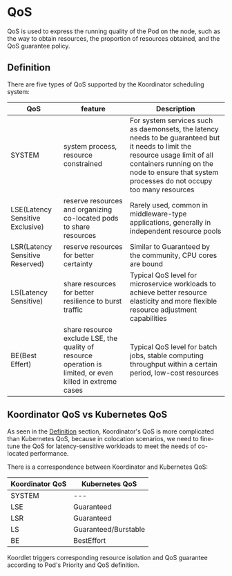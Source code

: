 # QoS

QoS is used to express the running quality of the Pod on the node, such as the way to obtain resources, the proportion of resources obtained, and the QoS guarantee policy.

## Definition

There are five types of QoS supported by the Koordinator scheduling system:

QoS	| feature |	Description
--- | ---- | -------------
SYSTEM |	system process, resource constrained	| For system services such as daemonsets, the latency needs to be guaranteed but it needs to limit the resource usage limit of all containers running on the node to ensure that system processes do not occupy too many resources
LSE(Latency Sensitive Exclusive) | reserve resources and organizing co-located pods to share resources | Rarely used, common in middleware-type applications, generally in independent resource pools
LSR(Latency Sensitive Reserved)	 | reserve resources for better certainty	    |  Similar to Guaranteed by the community, CPU cores are bound
LS(Latency Sensitive)	         | share resources for better resilience to burst traffic	    |  Typical QoS level for microservice workloads to achieve better resource elasticity and more flexible resource adjustment capabilities
BE(Best Effert)	                 | share resource exclude LSE, the quality of resource operation is limited, or even killed in extreme cases |	Typical QoS level for batch jobs, stable computing throughput within a certain period, low-cost resources


## Koordinator QoS vs Kubernetes QoS

As seen in the [Definition](#definition) section, Koordinator's QoS is more complicated than Kubernetes QoS, because in colocation scenarios, we need to fine-tune the QoS for latency-sensitive workloads to meet the needs of co-located performance.

There is a correspondence between Koordinator and Kubernetes QoS:

Koordinator QoS | Kubernetes QoS 
--------------- | -------------- 
SYSTEM |  --- 
LSE | Guaranteed 
LSR | Guaranteed 
LS | Guaranteed/Burstable 
BE | BestEffort 

Koordlet triggers corresponding resource isolation and QoS guarantee according to Pod's Priority and QoS definition.